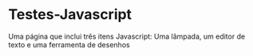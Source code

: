 # Testes-Javascript
Uma página que inclui três itens Javascript: Uma lâmpada, um editor de texto e uma ferramenta de desenhos
